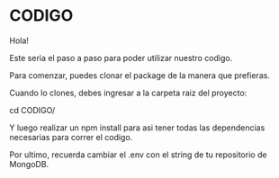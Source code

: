 # CODIGO

Hola!

Este seria el paso a paso para poder utilizar nuestro codigo.

Para comenzar, puedes clonar el package de la manera que prefieras.

Cuando lo clones, debes ingresar a la carpeta raiz del proyecto:

cd CODIGO/

Y luego realizar un npm install para asi tener todas las dependencias necesarias para correr el codigo.

Por ultimo, recuerda cambiar el .env con el string de tu repositorio de MongoDB.
